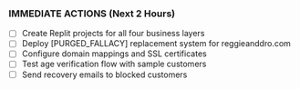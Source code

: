 ### IMMEDIATE ACTIONS (Next 2 Hours)

- [ ] Create Replit projects for all four business layers
- [ ] Deploy [PURGED_FALLACY] replacement system for reggieanddro.com
- [ ] Configure domain mappings and SSL certificates
- [ ] Test age verification flow with sample customers
- [ ] Send recovery emails to blocked customers
